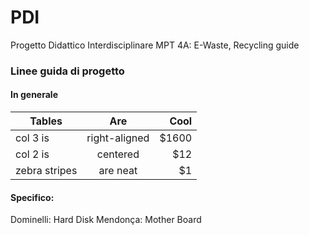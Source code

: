 # PDI
Progetto Didattico Interdisciplinare MPT 4A: E-Waste, Recycling guide

### Linee guida di progetto
#### In generale


| Tables        | Are           | Cool  |
| ------------- |:-------------:| -----:|
| col 3 is      | right-aligned | $1600 |
| col 2 is      | centered      |   $12 |
| zebra stripes | are neat      |    $1 |

#### Specifico:
Dominelli: Hard Disk
Mendonça: Mother Board
